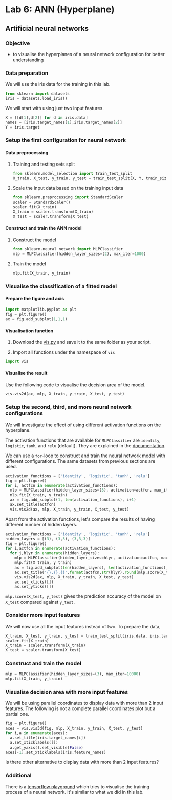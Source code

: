 # Lab 6: ANN (Hyperplane)

## Artificial neural networks

### Objective
- to visualise the hyperplanes of a neural network configuration for better understanding

### Data preparation

We will use the iris data for the training in this lab.

```python
from sklearn import datasets
iris = datasets.load_iris()
```

We will start with using just two input features.
```python
X = [[d[1],d[2]] for d in iris.data]
names = [iris.target_names[1],iris.target_names[2]]
Y = iris.target
```

### Setup the first configuration for neural network

#### Data preprocessing
1. Training and testing sets split

    ```python
    from sklearn.model_selection import train_test_split
    X_train, X_test, y_train, y_test = train_test_split(X, Y, train_size=0.8)
    ```

2. Scale the input data based on the training input data

    ```python
    from sklearn.preprocessing import StandardScaler
    scaler = StandardScaler()
    scaler.fit(X_train)
    X_train = scaler.transform(X_train)
    X_test = scaler.transform(X_test)
    ```

#### Construct and train the ANN model
1. Construct the model

    ```python
    from sklearn.neural_network import MLPClassifier
    mlp = MLPClassifier(hidden_layer_sizes=(2), max_iter=1000)
    ```

2. Train the model

    ```python
    mlp.fit(X_train, y_train)
    ```

### Visualise the classification of a fitted model
#### Prepare the figure and axis
```python
import matplotlib.pyplot as plt
fig = plt.figure()
ax = fig.add_subplot(1,1,1)
```

#### Visualisation function
1. Download the [vis.py](../../files/vis.py) and save it to the same folder as your script.

2. Import all functions under the namespace of `vis`
  ```python
  import vis
  ```

#### Visualise the result
Use the following code to visualise the decision area of the model.
```python
vis.vis2d(ax, mlp, X_train, y_train, X_test, y_test)
```

### Setup the second, third, and more neural network configurations
We will investigate the effect of using different activation functions on the hyperplane.

The activation functions that are available for `MLPClassifier` are `identity`, `logistic`, `tanh`, and `relu` (default). They are explained in the [documentation](https://scikit-learn.org/stable/modules/generated/sklearn.neural_network.MLPClassifier.html#sklearn.neural_network.MLPClassifier).

We can use a `for`-loop to construct and train the neural network model with different configurations. The same datasets from previous sections are used.

```python
activation_functions = ['identity', 'logistic', 'tanh', 'relu']
fig = plt.figure()
for i, actfcn in enumerate(activation_functions):
  mlp = MLPClassifier(hidden_layer_sizes=(3), activation=actfcn, max_iter=1000)
  mlp.fit(X_train, y_train)
  ax = fig.add_subplot(1, len(activation_functions), i+1)
  ax.set_title(actfcn)
  vis.vis2d(ax, mlp, X_train, y_train, X_test, y_test)
```

Apart from the activation functions, let's compare the results of having different number of hidden layers.

```python
activation_functions = ['identity', 'logistic', 'tanh', 'relu']
hidden_layers = [(3), (3,3), (3,3,3)]
fig = plt.figure()
for i,actfcn in enumerate(activation_functions):
  for j,hlyr in enumerate(hidden_layers):
    mlp = MLPClassifier(hidden_layer_sizes=hlyr, activation=actfcn, max_iter=1000)
    mlp.fit(X_train, y_train)
    ax = fig.add_subplot(len(hidden_layers), len(activation_functions), j*len(activation_functions)+i+1)
    ax.set_title('{},{},{}'.format(actfcn,str(hlyr),round(mlp.score(X_test,y_test),2)))
    vis.vis2d(ax, mlp, X_train, y_train, X_test, y_test)
    ax.set_xticks([])
    ax.set_yticks([])
```

`mlp.score(X_test, y_test)` gives the prediction accuracy of the model on `X_test` compared against `y_test`.

### Consider more input features

We will now use all the input features instead of two. To prepare the data,
```python
X_train, X_test, y_train, y_test = train_test_split(iris.data, iris.target, train_size=0.8)
scaler.fit(X_train)
X_train = scaler.transform(X_train)
X_test = scaler.transform(X_test)
```

### Construct and train the model
```python
mlp = MLPClassifier(hidden_layer_sizes=(3), max_iter=10000)
mlp.fit(X_train, y_train)
```

### Visualise decision area with more input features
We will be using parallel coordinates to display data with more than 2 input features. The following is not a complete parallel coordinates plot but a partial one.

```python
fig = plt.figure()
axes = vis.vis3d(fig, mlp, X_train, y_train, X_test, y_test)
for i,a in enumerate(axes):
  a.set_title(iris.target_names[i])
  a.set_xticklabels([])
  a.get_yaxis().set_visible(False)
axes[-1].set_xticklabels(iris.feature_names)
```

Is there other alternative to display data with more than 2 input features?

### Additional
There is a [tensorflow playground](https://playground.tensorflow.org/) which tries to visualise the training process of a neural network. It's similar to what we did in this lab.